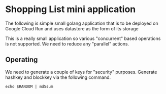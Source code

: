 # Shopping List mini application

The following is simple small golang application that is to be deployed on Google Cloud Run and uses datastore as the form of its storage

This is a really small application so various "concurrent" based operations is not supported. We need to reduce any "parallel" actions.

## Operating

We need to generate a couple of keys for "security" purposes. Generate hashkey and blockkey via the following command.

```
echo $RANDOM | md5sum
```